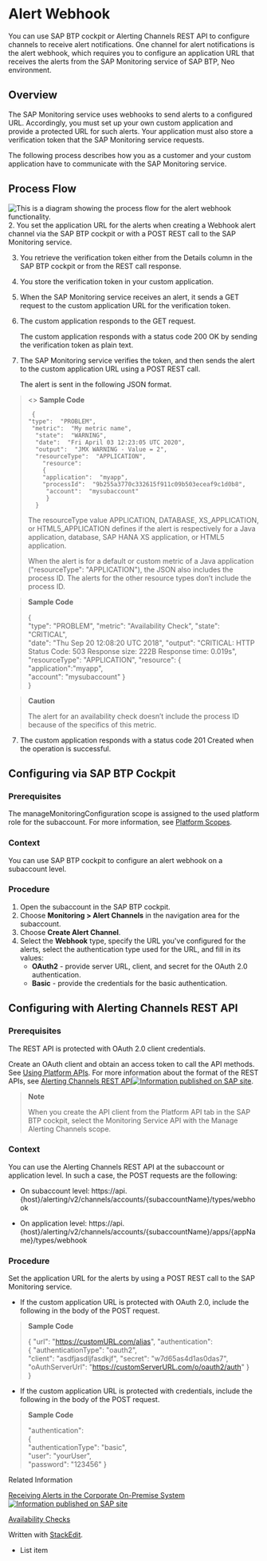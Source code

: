 ﻿# Alert Webhook
You can use SAP BTP  cockpit or Alerting Channels REST API to configure channels to receive alert notifications. One channel for alert notifications is the alert webhook, which requires you to configure an application URL that receives the alerts from the SAP Monitoring service of SAP BTP, Neo environment.
## Overview
The  SAP Monitoring service  uses webhooks to send alerts to a configured URL. Accordingly, you must set up your own custom application and provide a protected URL for such alerts. Your application must also store a verification token that the  SAP Monitoring service  requests.

The following process describes how you as a customer and your custom application have to communicate with the  SAP Monitoring service.
## Process Flow
![This is a diagram showing the process flow for the alert webhook functionality.](https://help.sap.com/doc/64f7d2b06c6b40a9b3097860c5930641/Cloud/en-US/loio780b39b5c5344724accf2e497c10e49a_LowRes.png
"This is a diagram showing the process flow for the alert webhook functionality")
2.  You set the application URL for the alerts when creating a  Webhook  alert channel via the  SAP BTP  cockpit  or with a POST REST call to the  SAP Monitoring service.
    
3.  You retrieve the verification token either from the  Details  column in the  SAP BTP  cockpit  or from the REST call response.
    
4.  You store the verification token in your custom application.
    
5.  When the  SAP Monitoring service  receives an alert, it sends a GET request to the custom application URL for the verification token.
    
6.  The custom application responds to the GET request.
    
    The custom application responds with a status code  200 OK  by sending the verification token as plain text.
    
7.  The  SAP Monitoring service  verifies the token, and then sends the alert to the custom application URL using a POST REST call.
    
    The alert is sent in the following JSON format.

>  <> **Sample Code**
> 
> ```
>  {  
> "type":  "PROBLEM", 
>  "metric":  "My metric name", 
>   "state":  "WARNING",  
>   "date":  "Fri April 03 12:23:05 UTC 2020",  
>   "output":  "JMX WARNING - Value = 2",  
>   "resourceType":  "APPLICATION",
>     "resource":
>     {  
>     "application":  "myapp",  
>     "processId":  "9b255a3770c332615f911c09b503eceaf9c1d0b8", 
>      "account":  "mysubaccount" 
>      }  
>   }
> ```    
>
>The  resourceType  value  APPLICATION,  DATABASE,  XS_APPLICATION, or  HTML5_APPLICATION  defines if the alert is respectively for a Java application, database, SAP HANA XS application, or HTML5 application.
>
>When the alert is for a default or custom metric of a Java application ("resourceType": "APPLICATION"), the JSON also includes the process ID. The alerts for the other resource types don’t include the process ID.

>**Sample Code**
>
>{  
>"type":  "PROBLEM", 
> "metric":  "Availability Check", 
>  "state":  "CRITICAL",  
>  "date":  "Thu Sep 20 12:08:20 UTC 2018", 
>   "output":  "CRITICAL: HTTP Status Code: 503 Response size: 222B Response time: 0.019s",
>     "resourceType":  "APPLICATION", 
>      "resource": 
>       {  
>       "application":"myapp",  
>         "account":   "mysubaccount" 
>          }  
>          }

>**Caution**
>
>The alert for an availability check doesn’t include the process ID because of the specifics of this metric.

7.  The custom application responds with a status code  201 Created  when the operation is successful.

## Configuring via  SAP BTP  Cockpit

### Prerequisites

The manageMonitoringConfiguration scope is assigned to the used platform role for the subaccount. For more information, see [Platform Scopes](https://help.sap.com/docs/monitoring-service/sap-monitoring-service-for-sap-btp/f2260746ed8e446fafdeaaa8ab43e307.html).

### Context
You can use SAP BTP  cockpit to configure an alert webhook on a subaccount level.

### Procedure
1.  Open the subaccount in the  SAP BTP  cockpit.
2.  Choose    **Monitoring >  Alert Channels** in the navigation area for the subaccount.
4.  Choose  **Create Alert Channel**.
5.  Select the  **Webhook**  type, specify the URL you've configured for the alerts, select the authentication type used for the URL, and fill in its values:
    -   **OAuth2**  - provide server URL, client, and secret for the OAuth 2.0 authentication.
    -   **Basic**  - provide the credentials for the basic authentication.

## Configuring with Alerting Channels REST API

### Prerequisites

The REST API is protected with OAuth 2.0 client credentials.

Create an OAuth client and obtain an access token to call the API methods. See  [Using Platform APIs](https://help.sap.com/docs/monitoring-service/sap-monitoring-service-for-sap-btp/392af9d162694d6595499f1549978aa6.html "Platform APIs are protected with OAuth 2.0 client credentials. Create an OAuth client and obtain an access token to call the platform API methods."). For more information about the format of the REST APIs, see  [Alerting Channels REST API![Information published on SAP site](https://help.sap.com/doc/64f7d2b06c6b40a9b3097860c5930641/Cloud/en-US/themes/sap-light/img/sap_link.png "Information published on SAP site")](https://help.sap.com/docs/link-disclaimer?site=https%3A%2F%2Fapi.sap.com%2Fapi%2FHCP_Alerting_v2%2Foverview "https://api.sap.com/api/HCP_Alerting_v2/overview").

>**Note**
>
>When you create the API client from the  Platform API  tab in the  SAP BTP  cockpit, select the  Monitoring Service  API with the  Manage Alerting Channels  scope.

### Context

You can use the Alerting Channels REST API at the subaccount or application level. In such a case, the POST requests are the following:

-   On subaccount level:  https://api.{host}/alerting/v2/channels/accounts/{subaccountName}/types/webhook
    
-   On application level:  https://api.{host}/alerting/v2/channels/accounts/{subaccountName}/apps/{appName}/types/webhook
    

### Procedure

Set the application URL for the alerts by using a POST REST call to the  SAP Monitoring service.

-   If the custom application URL is protected with OAuth 2.0, include the following in the body of the POST request.
    
   > **Sample Code**
  > 
  >  { 
  >   "url":  "https://customURL.com/alias", 
  >    "authentication":  
  >    { 
  >     "authenticationType":  "oauth2",  
  >     "client":  "asdfjasdljfasdkjf", 
  >      "secret":  "w7d65as4d1as0das7",
  >        "oAuthServerUrl": "https://customServerURL.com/o/oauth2/auth" 
  >         }  
  >         }
    
-   If the custom application URL is protected with credentials, include the following in the body of the POST request.
    
 >   **Sample Code**
 >    
   > "authentication":  
   > {  
   > "authenticationType":  "basic",  
   > "user":  "yourUser",  
   > "password":  "123456" 
   >  }
    

Related Information

[Receiving Alerts in the Corporate On-Premise System![Information published on SAP site](https://help.sap.com/doc/64f7d2b06c6b40a9b3097860c5930641/Cloud/en-US/themes/sap-light/img/sap_link.png "Information published on SAP site")](https://help.sap.com/docs/link-disclaimer?site=https%3A%2F%2Fblogs.sap.com%2F2018%2F09%2F17%2Freceiving-alerts-in-the-corporate-on-premise-system%2F "Learn how to receive alerts locally in your on-premise system.")

[Availability Checks](https://help.sap.com/docs/monitoring-service/sap-monitoring-service-for-sap-btp/availability-checks "Create an availability check for a Java or an SAP HANA XS application to track if the application is available and to receive alerts for it.")

Written with [StackEdit](https://stackedit.io/).

 - List item
